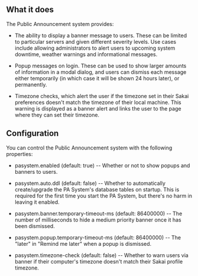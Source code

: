 ## What it does

The Public Announcement system provides:

  * The ability to display a banner message to users. These can be
    limited to particular servers and given different severity
    levels. Use cases include allowing administrators to alert users
    to upcoming system downtime, weather warnings and informational
    messages.

  * Popup messages on login. These can be used to show larger amounts
    of information in a modal dialog, and users can dismiss each
    message either temporarily (in which case it will be shown 24
    hours later), or permanently.

  * Timezone checks, which alert the user if the timezone set in their
    Sakai preferences doesn't match the timezone of their local
    machine. This warning is displayed as a banner alert and links the
    user to the page where they can set their timezone.


## Configuration

You can control the Public Announcement system with the following
properties:

  * pasystem.enabled (default: true) -- Whether or not to show popups
    and banners to users.

  * pasystem.auto.ddl (default: false) -- Whether to automatically
    create/upgrade the PA System's database tables on startup.  This
    is required for the first time you start the PA System, but
    there's no harm in leaving it enabled.

  * pasystem.banner.temporary-timeout-ms (default: 86400000) -- The
    number of milliseconds to hide a medium priority banner once it
    has been dismissed.

  * pasystem.popup.temporary-timeout-ms (default: 86400000) -- The
    "later" in "Remind me later" when a popup is dismissed.

  * pasystem.timezone-check (default: false) -- Whether to warn users
    via banner if their computer's timezone doesn't match their Sakai
    profile timezone.
